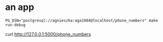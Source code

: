 # an app

```
PG_DSN="postgresql://agnieszka:aga1984@localhost/phone_numbers" make run-debug
```

curl http://127.0.0.1:5000/phone_numbers
